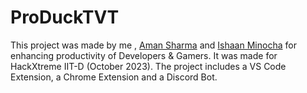 # ProDuckTVT
This project was made by me , <a href="https://github.com/exploring-solver"> Aman Sharma</a> and <a href="https://github.com/IshaanMinocha"> Ishaan Minocha</a> for enhancing productivity of Developers &amp; Gamers. It was made for HackXtreme IIT-D (October 2023). The project includes a VS Code Extension, a Chrome Extension and a Discord Bot.
